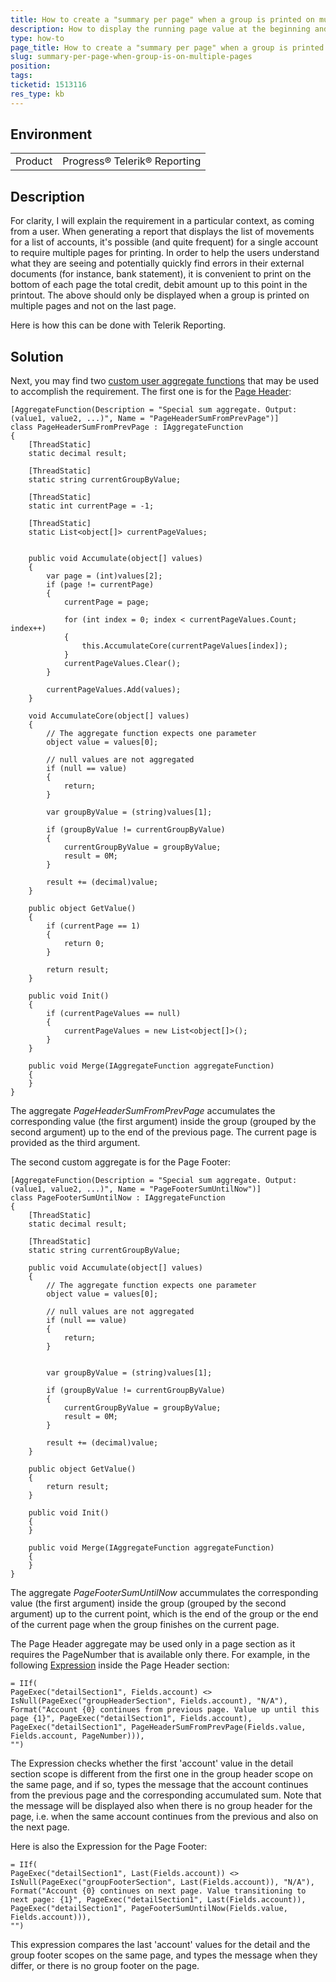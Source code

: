 ```yaml
---
title: How to create a "summary per page" when a group is printed on multiple pages
description: How to display the running page value at the beginning and the end of the group page
type: how-to
page_title: How to create a "summary per page" when a group is printed on multiple pages
slug: summary-per-page-when-group-is-on-multiple-pages
position: 
tags: 
ticketid: 1513116
res_type: kb
---
```


## Environment
<table>
	<tbody>
		<tr>
			<td>Product</td>
			<td>Progress® Telerik® Reporting</td>
		</tr>
	</tbody>
</table>


## Description
For clarity, I will explain the requirement in a particular context, as coming from a user.
When generating a report that displays the list of movements for a list of accounts, it's possible (and quite frequent) for a single account to require multiple pages for 
printing. In order to help the users understand what they are seeing and potentially quickly find errors in their external documents (for instance, bank statement), it is 
convenient to print on the bottom of each page the total credit, debit amount up to this point in the printout. The above should only be displayed when a group is printed on
multiple pages and not on the last page.

Here is how this can be done with Telerik Reporting.

## Solution
Next, you may find two [custom user aggregate functions](../expressions-user-aggregate-functions) that may be used to accomplish the requirement. The first one is for the 
[Page Header](../designing-reports-creating-page-headers-and-footers):
```CSharp
[AggregateFunction(Description = "Special sum aggregate. Output: (value1, value2, ...)", Name = "PageHeaderSumFromPrevPage")]
class PageHeaderSumFromPrevPage : IAggregateFunction
{
    [ThreadStatic]
    static decimal result;

    [ThreadStatic]
    static string currentGroupByValue;

    [ThreadStatic]
    static int currentPage = -1;

    [ThreadStatic]
    static List<object[]> currentPageValues;


    public void Accumulate(object[] values)
    {
        var page = (int)values[2];
        if (page != currentPage)
        {
            currentPage = page;

            for (int index = 0; index < currentPageValues.Count; index++)
            {
                this.AccumulateCore(currentPageValues[index]);
            }
            currentPageValues.Clear();
        }

        currentPageValues.Add(values);
    }

    void AccumulateCore(object[] values)
    {
        // The aggregate function expects one parameter
        object value = values[0];

        // null values are not aggregated
        if (null == value)
        {
            return;
        }

        var groupByValue = (string)values[1];

        if (groupByValue != currentGroupByValue)
        {
            currentGroupByValue = groupByValue;
            result = 0M;
        }

        result += (decimal)value;
    }

    public object GetValue()
    {
        if (currentPage == 1)
        {
            return 0;
        }

        return result;
    }

    public void Init()
    {
        if (currentPageValues == null)
        {
            currentPageValues = new List<object[]>();
        }
    }

    public void Merge(IAggregateFunction aggregateFunction)
    {
    }
}
```
The aggregate _PageHeaderSumFromPrevPage_ accumulates the corresponding 
value (the first argument) inside the group (grouped by the second argument) up to the end of the previous page. The current page is provided as the third argument.

The second custom aggregate is for the Page Footer:
```CSharp
[AggregateFunction(Description = "Special sum aggregate. Output: (value1, value2, ...)", Name = "PageFooterSumUntilNow")]
class PageFooterSumUntilNow : IAggregateFunction
{
    [ThreadStatic]
    static decimal result;

    [ThreadStatic]
    static string currentGroupByValue;

    public void Accumulate(object[] values)
    {
        // The aggregate function expects one parameter
        object value = values[0];

        // null values are not aggregated
        if (null == value)
        {
            return;
        }


        var groupByValue = (string)values[1];

        if (groupByValue != currentGroupByValue)
        {
            currentGroupByValue = groupByValue;
            result = 0M;
        }

        result += (decimal)value;
    }

    public object GetValue()
    {
        return result;
    }

    public void Init()
    {
    }

    public void Merge(IAggregateFunction aggregateFunction)
    {
    }
}
```
The aggregate _PageFooterSumUntilNow_ accummulates the corresponding value (the first argument) inside the group (grouped by the second argument) up to 
the current point, which is the end of the group or the end of the current page when the group finishes on the current page. 

The Page Header aggregate may be used only in a page section as it requires the PageNumber that is available only there. For example, in the following 
[Expression](../designing-reports-item-binding-expressions) inside the Page Header section:
```
= IIf(
PageExec("detailSection1", Fields.account) <> IsNull(PageExec("groupHeaderSection", Fields.account), "N/A"),
Format("Account {0} continues from previous page. Value up until this page {1}", PageExec("detailSection1", Fields.account), 
PageExec("detailSection1", PageHeaderSumFromPrevPage(Fields.value, Fields.account, PageNumber))),
"")
```
The Expression checks whether the first 'account' value in the detail section scope is different from the first one in the group header scope on the same page, and if so, 
types the message that the account continues from the previous page and the corresponding accumulated sum. Note that the message will be displayed also when there is no group 
header for the page, i.e. when the same account continues from the previous and also on the next page.

Here is also the Expression for the Page Footer:
```
= IIf(
PageExec("detailSection1", Last(Fields.account)) <> IsNull(PageExec("groupFooterSection", Last(Fields.account)), "N/A"),     
Format("Account {0} continues on next page. Value transitioning to next page: {1}", PageExec("detailSection1", Last(Fields.account)), 
PageExec("detailSection1", PageFooterSumUntilNow(Fields.value, Fields.account))),
"")
```
This expression compares the last 'account' values for the detail and the group footer scopes on the same page, and types the message when they differ, or there is no group 
footer on the page.
